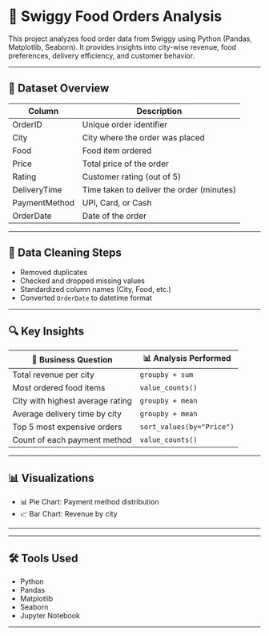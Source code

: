 # 🍕 Swiggy Food Orders Analysis

This project analyzes food order data from Swiggy using Python (Pandas, Matplotlib, Seaborn). It provides insights into city-wise revenue, food preferences, delivery efficiency, and customer behavior.

---

## 📁 Dataset Overview

| Column         | Description                              |
|----------------|------------------------------------------|
| OrderID        | Unique order identifier                  |
| City           | City where the order was placed          |
| Food           | Food item ordered                        |
| Price          | Total price of the order                 |
| Rating         | Customer rating (out of 5)               |
| DeliveryTime   | Time taken to deliver the order (minutes)|
| PaymentMethod  | UPI, Card, or Cash                       |
| OrderDate      | Date of the order                        |

---

## 🧼 Data Cleaning Steps

- Removed duplicates  
- Checked and dropped missing values  
- Standardized column names (City, Food, etc.)  
- Converted `OrderDate` to datetime format  

---

## 🔍 Key Insights

| 🔎 Business Question                          | 📊 Analysis Performed                        |
|----------------------------------------------|----------------------------------------------|
| Total revenue per city                       | `groupby + sum`                              |
| Most ordered food items                      | `value_counts()`                             |
| City with highest average rating             | `groupby + mean`                             |
| Average delivery time by city                | `groupby + mean`                             |
| Top 5 most expensive orders                  | `sort_values(by="Price")`                    |
| Count of each payment method                 | `value_counts()`                             |

---

## 📊 Visualizations

- 📊 Pie Chart: Payment method distribution  
- 📈 Bar Chart: Revenue by city  


---

---

## 🛠️ Tools Used

- Python
- Pandas
- Matplotlib
- Seaborn
- Jupyter Notebook

---



